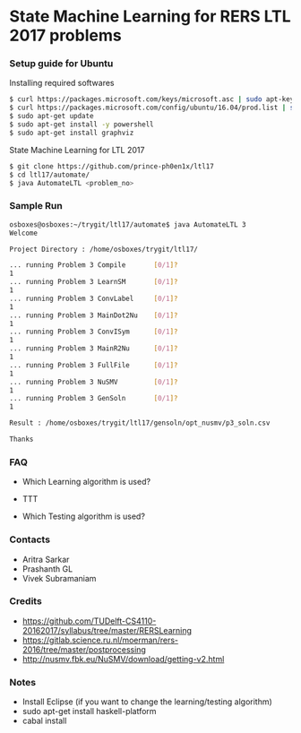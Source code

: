 # State Machine Learning for RERS LTL 2017 problems

### Setup guide for Ubuntu

 Installing required softwares
 ```sh
 $ curl https://packages.microsoft.com/keys/microsoft.asc | sudo apt-key add -
 $ curl https://packages.microsoft.com/config/ubuntu/16.04/prod.list | sudo tee /etc/apt/sources.list.d/microsoft.list
 $ sudo apt-get update
 $ sudo apt-get install -y powershell
 $ sudo apt-get install graphviz
 ```
 State Machine Learning for LTL 2017
 ```sh
 $ git clone https://github.com/prince-ph0en1x/ltl17
 $ cd ltl17/automate/
 $ java AutomateLTL <problem_no>
 ```
 
### Sample Run

 ```sh
 osboxes@osboxes:~/trygit/ltl17/automate$ java AutomateLTL 3
 Welcome
 
 Project Directory : /home/osboxes/trygit/ltl17/
 
 ... running Problem 3 Compile		 [0/1]?
 1
 ... running Problem 3 LearnSM		 [0/1]?
 1
 ... running Problem 3 ConvLabel	 [0/1]?
 1
 ... running Problem 3 MainDot2Nu	 [0/1]?
 1
 ... running Problem 3 ConvISym		 [0/1]?
 1
 ... running Problem 3 MainR2Nu		 [0/1]?
 1
 ... running Problem 3 FullFile		 [0/1]?
 1
 ... running Problem 3 NuSMV		 [0/1]?
 1
 ... running Problem 3 GenSoln		 [0/1]?
 1
 
 Result : /home/osboxes/trygit/ltl17/gensoln/opt_nusmv/p3_soln.csv
 
 Thanks
 ```
 
### FAQ

 * Which Learning algorithm is used?
  - TTT 
 * Which Testing algorithm is used?

### Contacts

 * Aritra Sarkar
 * Prashanth GL
 * Vivek Subramaniam
 
### Credits

 * https://github.com/TUDelft-CS4110-20162017/syllabus/tree/master/RERSLearning
 * https://gitlab.science.ru.nl/moerman/rers-2016/tree/master/postprocessing
 * http://nusmv.fbk.eu/NuSMV/download/getting-v2.html
 
### Notes

 * Install Eclipse (if you want to change the learning/testing algorithm)
 * sudo apt-get install haskell-platform
 * cabal install
